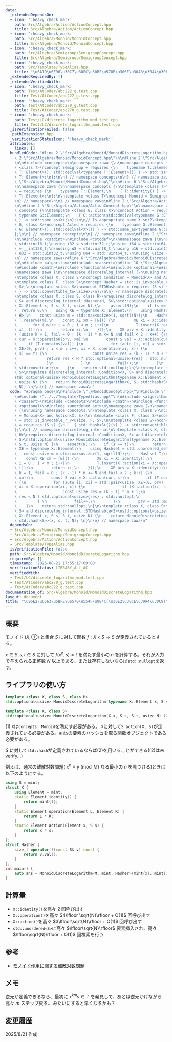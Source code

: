 ```yaml
---
data:
  _extendedDependsOn:
  - icon: ':heavy_check_mark:'
    path: Src/Algebra/Action/ActionConcept.hpp
    title: Src/Algebra/Action/ActionConcept.hpp
  - icon: ':heavy_check_mark:'
    path: Src/Algebra/Monoid/MonoidConcept.hpp
    title: Src/Algebra/Monoid/MonoidConcept.hpp
  - icon: ':heavy_check_mark:'
    path: Src/Algebra/Semigroup/SemigroupConcept.hpp
    title: Src/Algebra/Semigroup/SemigroupConcept.hpp
  - icon: ':heavy_check_mark:'
    path: Src/Template/TypeAlias.hpp
    title: "\u6A19\u6E96\u30C7\u30FC\u30BF\u578B\u306E\u30A8\u30A4\u30EA\u30A2\u30B9"
  _extendedRequiredBy: []
  _extendedVerifiedWith:
  - icon: ':heavy_check_mark:'
    path: Test/AtCoder/abc222_g.test.cpp
    title: Test/AtCoder/abc222_g.test.cpp
  - icon: ':heavy_check_mark:'
    path: Test/AtCoder/abc270_g.test.cpp
    title: Test/AtCoder/abc270_g.test.cpp
  - icon: ':heavy_check_mark:'
    path: Test/LC/discrete_logarithm_mod.test.cpp
    title: Test/LC/discrete_logarithm_mod.test.cpp
  _isVerificationFailed: false
  _pathExtension: hpp
  _verificationStatusIcon: ':heavy_check_mark:'
  attributes:
    links: []
  bundledCode: "#line 2 \"Src/Algebra/Monoid/MonoidDiscreteLogarithm.hpp\"\n\n#line\
    \ 2 \"Src/Algebra/Monoid/MonoidConcept.hpp\"\n\n#line 2 \"Src/Algebra/Semigroup/SemigroupConcept.hpp\"\
    \n\n#include <concepts>\n\nnamespace zawa {\n\nnamespace concepts {\n\ntemplate\
    \ <class T>\nconcept Semigroup = requires {\n    typename T::Element;\n    { T::operation(std::declval<typename\
    \ T::Element>(), std::declval<typename T::Element>()) } -> std::same_as<typename\
    \ T::Element>;\n};\n\n} // namespace concepts\n\n} // namespace zawa\n#line 4\
    \ \"Src/Algebra/Monoid/MonoidConcept.hpp\"\n\n#line 6 \"Src/Algebra/Monoid/MonoidConcept.hpp\"\
    \n\nnamespace zawa {\n\nnamespace concepts {\n\ntemplate <class T>\nconcept Identitiable\
    \ = requires {\n    typename T::Element;\n    { T::identity() } -> std::same_as<typename\
    \ T::Element>;\n};\n\ntemplate <class T>\nconcept Monoid = Semigroup<T> and Identitiable<T>;\n\
    \n} // namespace\n\n} // namespace zawa\n#line 2 \"Src/Algebra/Action/ActionConcept.hpp\"\
    \n\n#line 4 \"Src/Algebra/Action/ActionConcept.hpp\"\n\nnamespace zawa {\n\nnamespace\
    \ concepts {\n\ntemplate <class G, class X>\nconcept Action = requires {\n   \
    \ typename G::Element;\n    { G::action(std::declval<typename G::Element>(), std::declval<X>())\
    \ } -> std::same_as<X>;\n};\n\n// Is appropriate name X-set?\ntemplate <class\
    \ G, class X>\nconcept Acted = requires {\n    typename G::Element;\n    { G::acted(std::declval<typename\
    \ G::Element>(), std::declval<X>()) } -> std::same_as<typename G::Element>;\n\
    };\n\n} // namespace concepts\n\n} // namespace zawa\n#line 2 \"Src/Template/TypeAlias.hpp\"\
    \n\n#include <cstdint>\n#include <cstddef>\n\nnamespace zawa {\n\nusing i16 =\
    \ std::int16_t;\nusing i32 = std::int32_t;\nusing i64 = std::int64_t;\nusing i128\
    \ = __int128_t;\n\nusing u8 = std::uint8_t;\nusing u16 = std::uint16_t;\nusing\
    \ u32 = std::uint32_t;\nusing u64 = std::uint64_t;\n\nusing usize = std::size_t;\n\
    \n} // namespace zawa\n#line 6 \"Src/Algebra/Monoid/MonoidDiscreteLogarithm.hpp\"\
    \n\n#include <algorithm>\n#include <cassert>\n#line 10 \"Src/Algebra/Monoid/MonoidDiscreteLogarithm.hpp\"\
    \n#include <cmath>\n#include <functional>\n#include <optional>\n#include <unordered_set>\n\
    \nnamespace zawa {\n\nnamespace discretelog_internal {\n\nusing namespace concepts;\n\
    \ntemplate <class X, class S>\nconcept Condition = Monoid<X> and Action<X, S>;\n\
    \ntemplate <class F, class S>\nconcept Hasher = std::is_invocable_r_v<usize, F,\
    \ S>;\n\ntemplate <class S>\nconcept STDHashable = requires (S s) {\n    { std::hash<S>{}(s)\
    \ } -> std::convertible_to<usize>;\n};\n\n} // namespace discretelog_internal\n\
    \ntemplate <class X, class S, class H>\nrequires discretelog_internal::Condition<X,\
    \ S> and discretelog_internal::Hasher<H, S>\nstd::optional<usize> MonoidDiscreteLogarithm(typename\
    \ X::Element x, S s, S t, usize N) {\n    assert(N);\n    if (s == t)\n      \
    \  return 0;\n    using XE = typename X::Element;\n    using Hashset = std::unordered_set<S,\
    \ H>;\n    const usize m = std::max<usize>(1, sqrtl(N));\n    Hashset T;\n   \
    \ T.reserve(m);\n    const XE xm = [&]() {\n        XE xi = X::identity();\n \
    \       for (usize i = 0 ; i < m ; i++)\n            T.insert(X::action(xi = X::operation(xi,\
    \ x), t));\n        return xi;\n    }();\n    XE prv = X::identity();\n    for\
    \ (usize k = 1, fail = 0 ; (k - 1) * m <= N and fail < 2 ; k++) {\n        XE\
    \ cur = X::operation(prv, xm);\n        const S val = X::action(cur, s);\n   \
    \     if (T.contains(val)) {\n            for (auto [i, xi] = std::pair<usize,\
    \ XE>(0, prv) ; i < m ; i++, xi = X::operation(xi, x)) {\n                if (X::action(xi,\
    \ s) == t) {\n                    const usize res = (k - 1) * m + i;\n       \
    \             return res < N ? std::optional<usize>{res} : std::nullopt;\n   \
    \             }\n            } \n            fail++;\n        }\n        prv =\
    \ std::move(cur);\n    }\n    return std::nullopt;\n}\n\ntemplate <class X, class\
    \ S>\nrequires discretelog_internal::Condition<X, S> and discretelog_internal::STDHashable<S>\n\
    std::optional<usize> MonoidDiscreteLogarithm(typename X::Element x, S s, S t,\
    \ usize N) {\n    return MonoidDiscreteLogarithm<X, S, std::hash<S>>(x, s, t,\
    \ N); \n}\n\n} // namespace zawa\n"
  code: "#pragma once\n\n#include \"./MonoidConcept.hpp\"\n#include \"../Action/ActionConcept.hpp\"\
    \n#include \"../../Template/TypeAlias.hpp\"\n\n#include <algorithm>\n#include\
    \ <cassert>\n#include <concepts>\n#include <cmath>\n#include <functional>\n#include\
    \ <optional>\n#include <unordered_set>\n\nnamespace zawa {\n\nnamespace discretelog_internal\
    \ {\n\nusing namespace concepts;\n\ntemplate <class X, class S>\nconcept Condition\
    \ = Monoid<X> and Action<X, S>;\n\ntemplate <class F, class S>\nconcept Hasher\
    \ = std::is_invocable_r_v<usize, F, S>;\n\ntemplate <class S>\nconcept STDHashable\
    \ = requires (S s) {\n    { std::hash<S>{}(s) } -> std::convertible_to<usize>;\n\
    };\n\n} // namespace discretelog_internal\n\ntemplate <class X, class S, class\
    \ H>\nrequires discretelog_internal::Condition<X, S> and discretelog_internal::Hasher<H,\
    \ S>\nstd::optional<usize> MonoidDiscreteLogarithm(typename X::Element x, S s,\
    \ S t, usize N) {\n    assert(N);\n    if (s == t)\n        return 0;\n    using\
    \ XE = typename X::Element;\n    using Hashset = std::unordered_set<S, H>;\n \
    \   const usize m = std::max<usize>(1, sqrtl(N));\n    Hashset T;\n    T.reserve(m);\n\
    \    const XE xm = [&]() {\n        XE xi = X::identity();\n        for (usize\
    \ i = 0 ; i < m ; i++)\n            T.insert(X::action(xi = X::operation(xi, x),\
    \ t));\n        return xi;\n    }();\n    XE prv = X::identity();\n    for (usize\
    \ k = 1, fail = 0 ; (k - 1) * m <= N and fail < 2 ; k++) {\n        XE cur = X::operation(prv,\
    \ xm);\n        const S val = X::action(cur, s);\n        if (T.contains(val))\
    \ {\n            for (auto [i, xi] = std::pair<usize, XE>(0, prv) ; i < m ; i++,\
    \ xi = X::operation(xi, x)) {\n                if (X::action(xi, s) == t) {\n\
    \                    const usize res = (k - 1) * m + i;\n                    return\
    \ res < N ? std::optional<usize>{res} : std::nullopt;\n                }\n   \
    \         } \n            fail++;\n        }\n        prv = std::move(cur);\n\
    \    }\n    return std::nullopt;\n}\n\ntemplate <class X, class S>\nrequires discretelog_internal::Condition<X,\
    \ S> and discretelog_internal::STDHashable<S>\nstd::optional<usize> MonoidDiscreteLogarithm(typename\
    \ X::Element x, S s, S t, usize N) {\n    return MonoidDiscreteLogarithm<X, S,\
    \ std::hash<S>>(x, s, t, N); \n}\n\n} // namespace zawa\n"
  dependsOn:
  - Src/Algebra/Monoid/MonoidConcept.hpp
  - Src/Algebra/Semigroup/SemigroupConcept.hpp
  - Src/Algebra/Action/ActionConcept.hpp
  - Src/Template/TypeAlias.hpp
  isVerificationFile: false
  path: Src/Algebra/Monoid/MonoidDiscreteLogarithm.hpp
  requiredBy: []
  timestamp: '2025-08-21 17:55:17+09:00'
  verificationStatus: LIBRARY_ALL_AC
  verifiedWith:
  - Test/LC/discrete_logarithm_mod.test.cpp
  - Test/AtCoder/abc270_g.test.cpp
  - Test/AtCoder/abc222_g.test.cpp
documentation_of: Src/Algebra/Monoid/MonoidDiscreteLogarithm.hpp
layout: document
title: "\u96E2\u6563\u5BFE\u6570\u554F\u984C(\u30E2\u30CE\u30A4\u30C9)"
---
```


## 概要

モノイド $(X, \oplus)$ と集合 $S$ に対して関数 $f : X\times S\rightarrow S$ が定義されているとする。

$x \in S, s, t \in S$ に対して $f(x^{n}, s) = t$ を満たす最小の $n$ を計算する。それが入力で与えられる正整数 $N$ 以上である、または存在しないならば`std::nullopt`を返す。

## ライブラリの使い方

```cpp
template <class X, class S, class H>
std::optional<usize> MonoidDiscreteLogarithm(typename X::Element x, S s, S t, usize N)  (1)

template <class X, class S>
std::optional<usize> MonoidDiscreteLogarithm(X x, S s, S t, usize N) (2)
```

(1) `X`は`concepts::Monoid`を満たす必要がある。 `X`に対して`S action(X, S)`が定義されている必要がある。`H`は`S`の要素のハッシュを取る関数オブジェクトである必要がある。

$S$ に対して`std::hash`が定義されているならば(2)を用いることができる((2)は未verify...)

例えば、通常の離散対数問題( $x^{n} \equiv y\pmod{M}$ なる最小の $n$ を見つける)ときは以下のようにする。

```cpp
using S = mint;
struct X {
    using Element = mint;
    static Element identity() {
        return mint{1};
    }
    static Element operation(Element L, Element R) {
        return L * R;
    }
    static Element action(Element x, S s) {
        return x * s;
    }
};
struct Hasher {
    size_t operator()(const S& v) const {
        return v.val();
    }
};
int main() {
    auto ans = MonoidDiscreteLogarithm<M, mint, Hasher>(mint{x}, mint{1}, mint{y}, M);
}
```

## 計算量

- `X::identity()`を高々 $2$ 回呼び出す
- `X::operation()`を高々 $4\lfloor \sqrt{N}\rfloor + O(1)$ 回呼び出す
- `X::action()`を高々 $3\lfloor\sqrt{N}\rfloor + O(1)$ 回呼び出す
- `std::unordered<S>`に高々 $\lfloor\sqrt{N}\rfloor$ 要素挿入され、高々 $\lfloor\sqrt{N}\rfloor + O(1)$ 回検索を行う

## 参考

- [モノイド作用に関する離散対数問題](https://maspypy.com/%E3%83%A2%E3%83%8E%E3%82%A4%E3%83%89%E4%BD%9C%E7%94%A8%E3%81%AB%E9%96%A2%E3%81%99%E3%82%8B%E9%9B%A2%E6%95%A3%E5%AF%BE%E6%95%B0%E5%95%8F%E9%A1%8C)

## メモ

逆元が定義できるなら、最初に $x^{km}s\in T$ を発見して、あとは逆元かけながら高々 $m$ ステップ戻る... みたいにすると早くなるかも？

## 変更履歴

2025/8/21 作成
